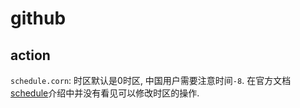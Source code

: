# github

## action

`schedule.corn`: 时区默认是0时区, 中国用户需要注意时间`-8`. 在官方文档[schedule](https://help.github.com/en/actions/reference/events-that-trigger-workflows#scheduled-events-schedule)介绍中并没有看见可以修改时区的操作.

